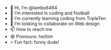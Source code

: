 - 👋 Hi, I’m @lambo6464
- 👀 I’m interested in coding and football
- 🌱 I’m currently learning coding from TripleTen
- 💞️ I’m looking to collaborate on Web design
- 📫 How to reach me 
- 😄 Pronouns: he/him
- ⚡ Fun fact: funny dude!

<!---
lambo6464/lambo6464 is a ✨ special ✨ repository because its `README.md` (this file) appears on your GitHub profile.
You can click the Preview link to take a look at your changes.
--->
